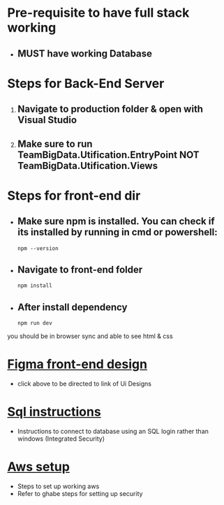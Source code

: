 
# Pre-requisite to have full stack working
  * ## **MUST** have working Database
# Steps for Back-End Server
  1. ## Navigate to **production** folder & open with Visual Studio 
  2. ## Make sure to run TeamBigData.Utification.EntryPoint **NOT** TeamBigData.Utification.Views
# Steps for front-end dir
 * ## Make sure npm is installed. You can check if its installed by running in cmd or powershell: 
   ```npm --version```
 
 * ## Navigate to front-end folder 
   ```npm install```
  
  * ## After install dependency
    ```npm run dev```

you should be in browser sync and able to see html & css 

# [Figma front-end design](https://www.figma.com/file/Yn017yQFhCZIDddC8menQT/Utification-views?node-id=0%3A1&t=dgaPizb53y1PsFsV-0)
  * click above to be directed to link of Ui Designs
# [Sql instructions](https://github.com/JosephArmas/cecs-491A-Team-Big-Data/blob/joseph/Sql%20instructions.md)
  * Instructions to connect to database using an SQL login rather than windows (Integrated Security)
# [Aws setup](https://github.com/JosephArmas/cecs-491A-Team-Big-Data/blob/joseph/AWS%20Setup.pdf)
  * Steps to set up working aws
  * Refer to ghabe steps for setting up security
